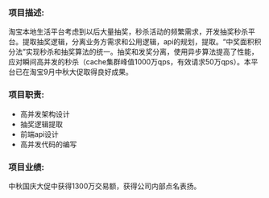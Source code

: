 ### 项目描述:     
淘宝本地生活平台考虑到以后大量抽奖，秒杀活动的频繁需求，开发抽奖秒杀平台。提取抽奖逻辑，分离业务方需求和公用逻辑，api的规划，提取。“中奖面积积分法”实现秒杀和抽奖算法的统一。抽奖和发奖分离，使用异步算法提高了性能，应对瞬间高并发的秒杀（cache集群峰值1000万qps，有效请求50万qps）。本平台已在淘宝9月中秋大促取得良好成果。

### 项目职责:   
* 高并发架构设计
* 抽奖逻辑提取
* 前端api设计
* 高并发代码的编写

### 项目业绩: 
中秋国庆大促中获得1300万交易额，获得公司内部点名表扬。